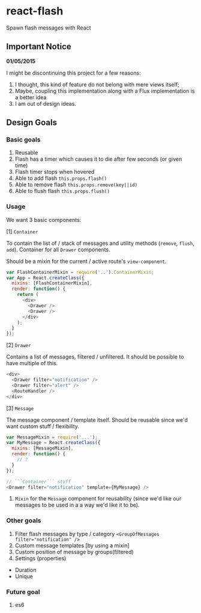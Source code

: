 react-flash
===========

Spawn flash messages with React

## Important Notice

**01/05/2015**

I might be discontinuing this project for a few reasons:

1. I thought, this kind of feature do not belong with mere views itself;
2. Maybe, coupling this implementation along with a Flux implementation is a better idea
3. I am out of design ideas.

## Design Goals

### Basic goals
1. Reusable
2. Flash has a timer which causes it to die after few seconds (or given time)
3. Flash timer stops when hovered
4. Able to add flash ```this.props.flash()```
5. Able to remove flash ```this.props.remove(key||id)```
6. Able to flush flash ```this.props.flush()```

### Usage

We want 3 basic components:

[1] ```Container```

To contain the list of / stack of messages and utility methods (```remove```, ```flush```, ```add```). Container for all ```Drawer``` components.

Should be a mixin for the current / active route's ```view-component```.

```js
var FlashContainerMixin = require('..').ContainerMixin;
var App = React.createClass({
  mixins: [FlashContainerMixin],
  render: function() {
    return (
      <div>
        <Drawer />
        <Drawer />
      </div>
    );
  }
});
```

[2] ```Drawer```

Contains a list of messages, filtered / unfiltered. It should be possible to have multiple of this.

```js
<div>
  <Drawer filter="notification" />
  <Drawer filter="alert" />
  <RouteHandler />
</div>
```

[3] ```Message```

The message component / template itself. Should be reusable since we'd want custom stuff / flexibility.

```js
var MessageMixin = require('...');
var MyMessage = React.createClass({
  mixins: [MessageMixin],
  render: function() {
    // ?
  }
});

// ```Container``` stuff
<Drawer filter="notification" template={MyMessage} />
```

1. `Mixin` for the `Message` component for reusability (since we'd like our messages to be used in a a way we'd like it to be).

### Other goals
1. Filter flash messages by type / category ```<GroupOfMessages filter="notification" />```
2. Custom message templates [by using a mixin]
3. Custom position of message by groups(filtered)
4. Settings (properties)
  * Duration
  * Unique

### Future goal
1. es6
